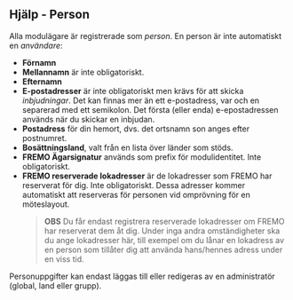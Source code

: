 ﻿## Hjälp - Person
Alla modulägare är registrerade som *person*. En person är inte automatiskt en *användare*:
- **Förnamn**
- **Mellannamn** är inte obligatoriskt.
- **Efternamn**
- **E-postadresser** är inte obligatoriskt men krävs för att skicka *inbjudningar*.
Det kan finnas mer än ett e-postadress, var och en separerad med ett semikolon.
Det första (eller enda) e-epostadressen används när du skickar en inbjudan.
- **Postadress** för din hemort, dvs. det ortsnamn son anges efter postnumret.
- **Bosättningsland**, valt från en lista över länder som stöds.
- **FREMO Ägarsignatur** används som prefix för modulidentitet. Inte obligatoriskt.
- **FREMO reserverade lokadresser** är de lokadresser som FREMO har reserverat för dig. Inte obligatoriskt.
Dessa adresser kommer automatiskt att reserveras för personen vid omprövning för en möteslayout.
  > **OBS** Du får endast registrera reserverade lokadresser om FREMO har reserverat dem åt dig.
  > Under inga andra omständigheter ska du ange lokadresser här, till exempel om du lånar en lokadress av
  > en person som tillåter dig att använda hans/hennes adress under en viss tid.

Personuppgifter kan endast läggas till eller redigeras av en administratör (global, land eller grupp).
